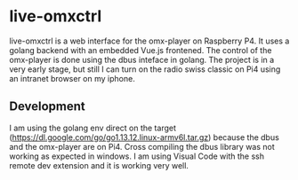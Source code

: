 # live-omxctrl
live-omxctrl is a web interface for the omx-player on Raspberry P4.
It uses a golang backend with an embedded Vue.js frontened. 
The control of the omx-player is done using the dbus inteface in golang. 
The project is in a very early stage, but still I can turn on the radio swiss classic on Pi4
using an intranet browser on my iphone.

## Development
I am using the golang env direct on the target (https://dl.google.com/go/go1.13.12.linux-armv6l.tar.gz)
because the dbus and the omx-player are on Pi4. Cross compiling the dbus library was not working as expected in windows.
I am using Visual Code with the ssh remote dev extension and it is working very well.

